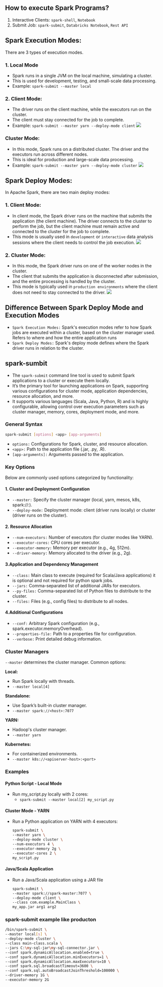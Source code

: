 ## How to execute Spark Programs?
1. Interactive Clients: `spark-shell`, `Notebook`
2. Submit Job: `spark-submit`, `Databricks Notebook`, `Rest API`


## Spark Execution Modes:
There are 3 types of execution modes.
### 1. Local Mode
- Spark runs in a single JVM on the local machine, simulating a cluster. 
- This is used for development, testing, and small-scale data processing.
- Example: `spark-submit --master local`

### 2. Client Mode:
- The driver runs on the client machine, while the executors run on the cluster. 
- The client must stay connected for the job to complete.
- Example: `spark-submit --master yarn --deploy-mode client`
  ![](https://github.com/rohish-zade/PySpark/blob/main/materials/client-mode-execution.png)


### Cluster Mode:
- In this mode, Spark runs on a distributed cluster. The driver and the executors run across different nodes. 
- This is ideal for production and large-scale data processing.
- Example: `spark-submit --master yarn --deploy-mode cluster`
  ![](https://github.com/rohish-zade/PySpark/blob/main/materials/cluster-mode-execution.png)


## Spark Deploy Modes:
In Apache Spark, there are two main deploy modes:
### 1. Client Mode:
- In client mode, the Spark driver runs on the machine that submits the application (the client machine). The driver connects to the cluster to perform the job, but the client machine must remain active and connected to the cluster for the job to complete.
- This mode is usually used in `development` or `interactive` data analysis sessions where the client needs to control the job execution.
  ![](https://github.com/rohish-zade/PySpark/blob/main/materials/client-deploy-mode.png)

### 2. Cluster Mode:
- In this mode, the Spark driver runs on one of the worker nodes in the cluster. 
- The client that submits the application is disconnected after submission, and the entire processing is handled by the cluster.
- This mode is typically used in `production environments` where the client does not need to stay connected to the driver.
  ![](https://github.com/rohish-zade/PySpark/blob/main/materials/cluster-mode.png)

## Difference Between Spark Deploy Mode and Execution Modes
- `Spark Execution Modes:` Spark's execution modes refer to how Spark jobs are executed within a cluster, based on the cluster manager used. Refers to where and how the entire application runs
-  `Spark Deploy Modes:` Spark's deploy mode defines where the Spark driver runs in relation to the cluster.


## spark-sumbit
- The `spark-submit` command line tool is used to submit Spark applications to a cluster or execute them locally. 
- It’s the primary tool for launching applications on Spark, supporting various configurations for cluster mode, application dependencies, resource allocation, and more.
- It supports various languages (Scala, Java, Python, R) and is highly configurable, allowing control over execution parameters such as cluster manager, memory, cores, deployment mode, and more.

### General Syntax
  ```bash
  spark-submit [options] <app> [app-arguments]
  ```
- `options:` Configurations for Spark, cluster, and resource allocation.
- `<app>:` Path to the application file (.jar, .py, .R).
- `[app-arguments]:` Arguments passed to the application.

### Key Options
Below are commonly used options categorized by functionality:

#### 1. Cluster and Deployment Configuration
- `--master:` Specify the cluster manager (local, yarn, mesos, k8s, spark://<host>:<port>).
- `--deploy-mode:` Deployment mode: client (driver runs locally) or cluster (driver runs on the cluster).

#### 2. Resource Allocation
- `--num-executors:` Number of executors (for cluster modes like YARN).
- `--executor-cores:` CPU cores per executor.
- `--executor-memory:` Memory per executor (e.g., 4g, 512m).
- `--driver-memory:` Memory allocated to the driver (e.g., 2g).

#### 3.Application and Dependency Management
- `--class:` Main class to execute (required for Scala/Java applications) it is optional and not required for python spark jobs.
- `--jars:` Comma-separated list of additional JARs for executors.
- `--py-files:`	Comma-separated list of Python files to distribute to the cluster.
- `--files:` Files (e.g., config files) to distribute to all nodes.

#### 4.Additional Configurations
- `--conf:` Arbitrary Spark configuration (e.g., spark.executor.memoryOverhead).
- `--properties-file:` Path to a properties file for configuration.
- `--verbose:` Print detailed debug information.

### Cluster Managers
`--master` determines the cluster manager. Common options:

**Local:** 
- Run Spark locally with threads.
- `--master local[4]`

**Standalone:** 
- Use Spark’s built-in cluster manager.
- `--master spark://<host>:7077`

**YARN:** 
- Hadoop's cluster manager.
- `--master yarn`

**Kubernetes:**
- For containerized environments.
- `--master k8s://<apiserver-host>:<port>`


### Examples

#### Python Script - Local Mode
- Run my_script.py locally with 2 cores: 
  - `spark-submit --master local[2] my_script.py`

#### Cluster Mode - YARN
- Run a Python application on YARN with 4 executors:
  ```bash
  spark-submit \
  --master yarn \
  --deploy-mode cluster \
  --num-executors 4 \
  --executor-memory 2g \
  --executor-cores 2 \
  my_script.py
  ```

#### Java/Scala Application
- Run a Java/Scala application using a JAR file
  ```bash
  spark-submit \
  --master spark://spark-master:7077 \
  --deploy-mode client \
  --class com.example.MainClass \
  my_app.jar arg1 arg2
  ```

### spark-submit example like producton

  ```bash
  /bin/spark-submit \
  --master local[s] \
  --deploy-mode cluster \
  --class main-class.scala \
  --jars C:\my-sql-jar\my-sql-connector.jar \
  --conf spark.dynamicAllocation.enabled=true \
  --conf spark.dynamicAllocation.minExecutors=1 \
  --conf spark.dynamicAllocation.maxExecutors=10 \
  --conf spark.sql.broadcastTimeout=3600 \
  --conf spark.sql.autoBroadcastJoinThreshold=100000 \
  --driver-memory 1G \
  --executor-memory 2G
  ```